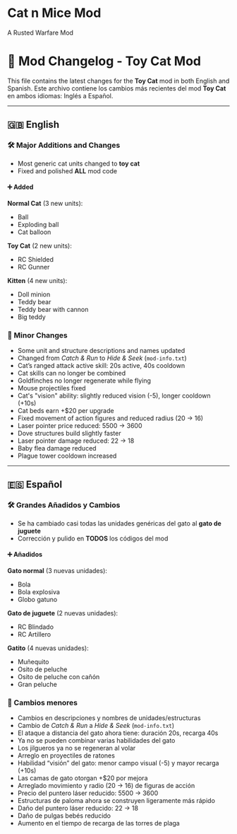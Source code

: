 # Cat n Mice Mod
 A Rusted Warfare Mod

# 🐾 Mod Changelog - Toy Cat Mod


This file contains the latest changes for the **Toy Cat** mod in both English and Spanish.
Este archivo contiene los cambios más recientes del mod **Toy Cat** en ambos idiomas: Inglés a Español.  

---

## 🇬🇧 English

### 🛠️ Major Additions and Changes

- Most generic cat units changed to **toy cat**
- Fixed and polished **ALL** mod code

#### ➕ Added

**Normal Cat** (3 new units):
- Ball  
- Exploding ball  
- Cat balloon  

**Toy Cat** (2 new units):
- RC Shielded  
- RC Gunner  

**Kitten** (4 new units):
- Doll minion  
- Teddy bear  
- Teddy bear with cannon  
- Big teddy  

### 🧰 Minor Changes

- Some unit and structure descriptions and names updated
- Changed from *Catch & Run* to *Hide & Seek* (`mod-info.txt`)
- Cat’s ranged attack active skill: 20s active, 40s cooldown
- Cat skills can no longer be combined
- Goldfinches no longer regenerate while flying
- Mouse projectiles fixed
- Cat's "vision" ability: slightly reduced vision (-5), longer cooldown (+10s)
- Cat beds earn +$20 per upgrade
- Fixed movement of action figures and reduced radius (20 → 16)
- Laser pointer price reduced: 5500 → 3600
- Dove structures build slightly faster
- Laser pointer damage reduced: 22 → 18
- Baby flea damage reduced
- Plague tower cooldown increased

---

## 🇪🇸 Español

### 🛠️ Grandes Añadidos y Cambios

- Se ha cambiado casi todas las unidades genéricas del gato al **gato de juguete**
- Corrección y pulido en **TODOS** los códigos del mod

#### ➕ Añadidos

**Gato normal** (3 nuevas unidades):
- Bola  
- Bola explosiva  
- Globo gatuno  

**Gato de juguete** (2 nuevas unidades):
- RC Blindado  
- RC Artillero  

**Gatito** (4 nuevas unidades):
- Muñequito  
- Osito de peluche  
- Osito de peluche con cañón  
- Gran peluche  

### 🧰 Cambios menores

- Cambios en descripciones y nombres de unidades/estructuras
- Cambio de *Catch & Run* a *Hide & Seek* (`mod-info.txt`)
- El ataque a distancia del gato ahora tiene: duración 20s, recarga 40s
- Ya no se pueden combinar varias habilidades del gato
- Los jilgueros ya no se regeneran al volar
- Arreglo en proyectiles de ratones
- Habilidad “visión” del gato: menor campo visual (-5) y mayor recarga (+10s)
- Las camas de gato otorgan +$20 por mejora
- Arreglado movimiento y radio (20 → 16) de figuras de acción
- Precio del puntero láser reducido: 5500 → 3600
- Estructuras de paloma ahora se construyen ligeramente más rápido
- Daño del puntero láser reducido: 22 → 18
- Daño de pulgas bebés reducido
- Aumento en el tiempo de recarga de las torres de plaga



